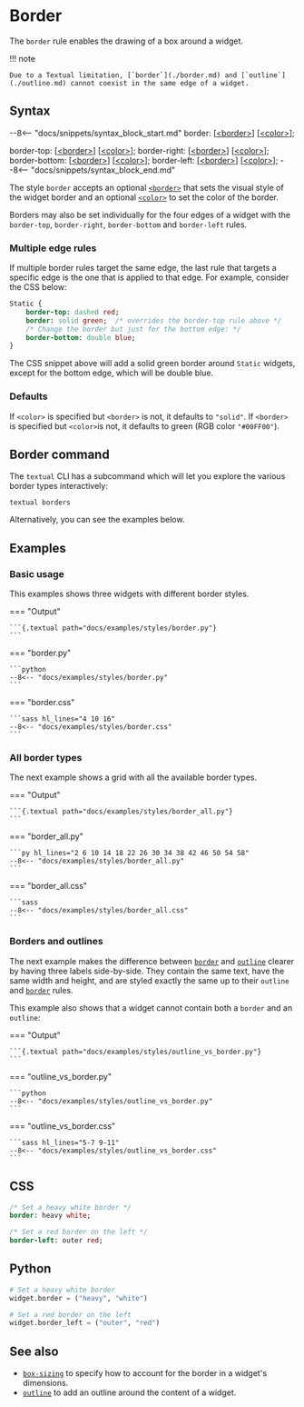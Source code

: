 # Border

The `border` rule enables the drawing of a box around a widget.

!!! note

    Due to a Textual limitation, [`border`](./border.md) and [`outline`](./outline.md) cannot coexist in the same edge of a widget.

## Syntax

--8<-- "docs/snippets/syntax_block_start.md"
border: [<a href="../../css_types/border">&lt;border&gt;</a>] [<a href="../../css_types/color">&lt;color&gt;</a>];

border-top: [<a href="../../css_types/border">&lt;border&gt;</a>] [<a href="../../css_types/color">&lt;color&gt;</a>];
border-right: [<a href="../../css_types/border">&lt;border&gt;</a>] [<a href="../../css_types/color">&lt;color&gt;</a>];
border-bottom: [<a href="../../css_types/border">&lt;border&gt;</a>] [<a href="../../css_types/color">&lt;color&gt;</a>];
border-left: [<a href="../../css_types/border">&lt;border&gt;</a>] [<a href="../../css_types/color">&lt;color&gt;</a>];
--8<-- "docs/snippets/syntax_block_end.md"

The style `border` accepts an optional [`<border>`](../../css_types/border) that sets the visual style of the widget border and an optional [`<color>`](../../css_types/color) to set the color of the border.

Borders may also be set individually for the four edges of a widget with the `border-top`, `border-right`, `border-bottom` and `border-left` rules.

### Multiple edge rules

If multiple border rules target the same edge, the last rule that targets a specific edge is the one that is applied to that edge.
For example, consider the CSS below:

```sass
Static {
    border-top: dashed red;
    border: solid green;  /* overrides the border-top rule above */
    /* Change the border but just for the bottom edge: */
    border-bottom: double blue;
}
```

The CSS snippet above will add a solid green border around `Static` widgets, except for the bottom edge, which will be double blue.

### Defaults

If `<color>` is specified but `<border>` is not, it defaults to `"solid"`.
If `<border>` is specified but `<color>`is not, it defaults to green (RGB color `"#00FF00"`).

## Border command

The `textual` CLI has a subcommand which will let you explore the various border types interactively:

```
textual borders
```

Alternatively, you can see the examples below.

## Examples

### Basic usage

This examples shows three widgets with different border styles.

=== "Output"

    ```{.textual path="docs/examples/styles/border.py"}
    ```

=== "border.py"

    ```python
    --8<-- "docs/examples/styles/border.py"
    ```

=== "border.css"

    ```sass hl_lines="4 10 16"
    --8<-- "docs/examples/styles/border.css"
    ```

### All border types

The next example shows a grid with all the available border types.

=== "Output"

    ```{.textual path="docs/examples/styles/border_all.py"}
    ```

=== "border_all.py"

    ```py hl_lines="2 6 10 14 18 22 26 30 34 38 42 46 50 54 58"
    --8<-- "docs/examples/styles/border_all.py"
    ```

=== "border_all.css"

    ```sass
    --8<-- "docs/examples/styles/border_all.css"
    ```

### Borders and outlines

The next example makes the difference between [`border`](./border.md) and [`outline`](./outline.md) clearer by having three labels side-by-side.
They contain the same text, have the same width and height, and are styled exactly the same up to their `outline` and [`border`](./border.md) rules.

This example also shows that a widget cannot contain both a `border` and an `outline`:

=== "Output"

    ```{.textual path="docs/examples/styles/outline_vs_border.py"}
    ```

=== "outline_vs_border.py"

    ```python
    --8<-- "docs/examples/styles/outline_vs_border.py"
    ```

=== "outline_vs_border.css"

    ```sass hl_lines="5-7 9-11"
    --8<-- "docs/examples/styles/outline_vs_border.css"
    ```

## CSS

```sass
/* Set a heavy white border */
border: heavy white;

/* Set a red border on the left */
border-left: outer red;
```

## Python

```python
# Set a heavy white border
widget.border = ("heavy", "white")

# Set a red border on the left
widget.border_left = ("outer", "red")
```

## See also

 - [`box-sizing`](./box_sizing.md) to specify how to account for the border in a widget's dimensions.
 - [`outline`](./outline.md) to add an outline around the content of a widget.
